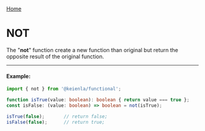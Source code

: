 [Home]('./../../../README.md)

# NOT

The "**not**" function create a new function than original but return the opposite result of the original function.

--------------
#### Example:
``` typescript
import { not } from '@keienla/functional';

function isTrue(value: boolean): boolean { return value === true };
const isFalse: (value: boolean) => boolean = not(isTrue);

isTrue(false);       // return false;
isFalse(false);      // return true;
```
